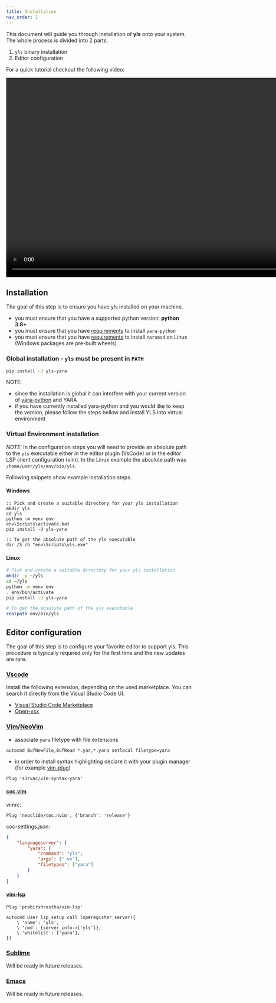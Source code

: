 ```yaml
---
title: Installation
nav_order: 1
---
```


This document will guide you through installation of **yls** onto your system.
The whole process is divided into 2 parts:

1. `yls` binary installation
2. Editor configuration

For a quick tutorial checkout the following video:

<video width="960" height="540" controls>
    <source src="https://user-images.githubusercontent.com/26434056/183893630-b3474a51-9a44-4998-a7a6-10fb87da5139.mp4" type="video/mp4">
</video>

## Installation

The goal of this step is to ensure you have yls installed on your machine.

- you must ensure that you have a supported python version: **python 3.8+**
- you must ensure that you have [requirements](https://github.com/VirusTotal/yara-python#installation) to install `yara-python`
- you must ensure that you have [requirements](https://yaramod.readthedocs.io/en/latest/installation.html#requirements) to install `Yaramod` on Linux (Windows packages are pre-built wheels)

### Global installation - `yls` must be present in `PATH`

```bash
pip install -U yls-yara
```

NOTE:
- since the installation is global it can interfere with your current version of [yara-python](https://pypi.org/project/yara-python/) and YARA
- if you have currently installed yara-python and you would like to keep the version, please follow the steps bellow and install YLS into virtual environment

### Virtual Environment installation

*NOTE:* In the configuration steps you will need to provide an absolute path to
the `yls` executable either in the editor plugin (VsCode) or in the editor LSP
client configuration (vim). In the Linux example the absolute path was
`/home/user/yls/env/bin/yls`.

Following snippets show example installation steps.

#### Windows

```Batchfile
:: Pick and create a suitable directory for your yls installation
mkdir yls
cd yls
python -m venv env
env\Scripts\activate.bat
pip install -U yls-yara

:: To get the absolute path of the yls executable
dir /S /b "env\Scripts\yls.exe"
```

#### Linux

```bash
# Pick and create a suitable directory for your yls installation
mkdir -p ~/yls
cd ~/yls
python -m venv env
. env/bin/activate
pip install -U yls-yara

# To get the absolute path of the yls executable
realpath env/bin/yls
```

## Editor configuration

The goal of this step is to configure your favorite editor to support yls. This
procedure is typically required only for the first time and the new updates are
rare.

### [Vscode](https://code.visualstudio.com/)

Install the following extension, depending on the used marketplace. You can search it directly from the Visual Studio Code UI.

- [Visual Studio Code Marketplace](https://marketplace.visualstudio.com/items?itemName=avast-threatlabs-yara.vscode-yls)
- [Open-vsx](https://open-vsx.org/extension/avast-threatlabs-yara/vscode-yls)

### [Vim](https://www.vim.org/)/[NeoVim](https://neovim.io/)

- associate `yara` filetype with file extensions

```vim-script
autocmd BufNewFile,BufRead *.yar,*.yara setlocal filetype=yara
```

- in order to install syntax highlighting declare it with your plugin manager (for example [vim-plug](https://github.com/junegunn/vim-plug))

```vim-script
Plug 's3rvac/vim-syntax-yara'
```

#### [coc.vim](https://github.com/neoclide/coc.nvim)

vimrc:
```vim-script
Plug 'neoclide/coc.nvim', {'branch': 'release'}
```

coc-settings.json:
```json
{
	"languageserver": {
		"yara": {
			"command": "yls",
			"args": ["-vv"],
			"filetypes": ["yara"]
		}
	}
}
```

#### [vim-lsp](https://github.com/prabirshrestha/vim-lsp)

```vim-script
Plug 'prabirshrestha/vim-lsp'
```

```vim-script
autocmd User lsp_setup call lsp#register_server({
    \ 'name': 'yls',
    \ 'cmd': {server_info->['yls']},
    \ 'whitelist': ['yara'],
})
```

### [Sublime](https://www.sublimetext.com/)

Will be ready in future releases.

### [Emacs](https://www.gnu.org/software/emacs/)

Will be ready in future releases.
